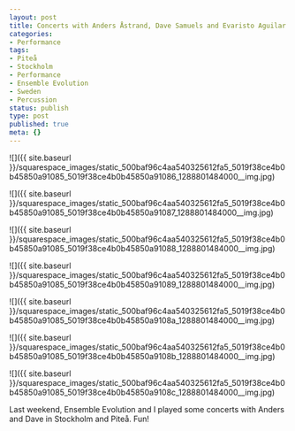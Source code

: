 ```yaml
---
layout: post
title: Concerts with Anders Åstrand, Dave Samuels and Evaristo Aguilar
categories:
- Performance
tags:
- Piteå
- Stockholm
- Performance
- Ensemble Evolution
- Sweden
- Percussion
status: publish
type: post
published: true
meta: {}
---
```


![]({{ site.baseurl }}/squarespace_images/static_500baf96c4aa540325612fa5_5019f38ce4b0b45850a91085_5019f38ce4b0b45850a91086_1288801484000__img.jpg)
  

  
   
![]({{ site.baseurl }}/squarespace_images/static_500baf96c4aa540325612fa5_5019f38ce4b0b45850a91085_5019f38ce4b0b45850a91087_1288801484000__img.jpg)
  

  
   
![]({{ site.baseurl }}/squarespace_images/static_500baf96c4aa540325612fa5_5019f38ce4b0b45850a91085_5019f38ce4b0b45850a91088_1288801484000__img.jpg)
  

  
   
![]({{ site.baseurl }}/squarespace_images/static_500baf96c4aa540325612fa5_5019f38ce4b0b45850a91085_5019f38ce4b0b45850a91089_1288801484000__img.jpg)
  

  
   
![]({{ site.baseurl }}/squarespace_images/static_500baf96c4aa540325612fa5_5019f38ce4b0b45850a91085_5019f38ce4b0b45850a9108a_1288801484000__img.jpg)
  

  
   
![]({{ site.baseurl }}/squarespace_images/static_500baf96c4aa540325612fa5_5019f38ce4b0b45850a91085_5019f38ce4b0b45850a9108b_1288801484000__img.jpg)
  

  
   
![]({{ site.baseurl }}/squarespace_images/static_500baf96c4aa540325612fa5_5019f38ce4b0b45850a91085_5019f38ce4b0b45850a9108c_1288801484000__img.jpg)

Last weekend, Ensemble Evolution and I played some concerts with Anders and Dave in Stockholm and Piteå. Fun!
